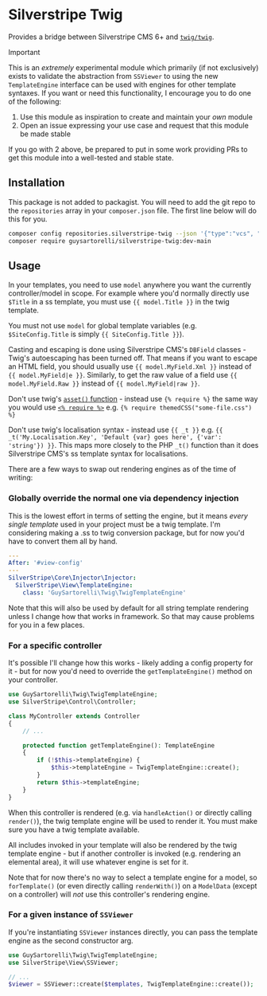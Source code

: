 # Silverstripe Twig

Provides a bridge between Silverstripe CMS 6+ and [`twig/twig`](https://github.com/twigphp/Twig/).

> [!IMPORTANT]
> This is an _extremely_ experimental module which primarily (if not exclusively) exists to validate the abstraction from `SSViewer` to using the new `TemplateEngine` interface can be used with engines for other template syntaxes.
> If you want or need this functionality, I encourage you to do one of the following:
>
> 1. Use this module as inspiration to create and maintain your _own_ module
> 1. Open an issue expressing your use case and request that this module be made stable
>
> If you go with 2 above, be prepared to put in some work providing PRs to get this module into a well-tested and stable state.

## Installation

This package is not added to packagist. You will need to add the git repo to the `repositories` array in your `composer.json` file. The first line below will do this for you.

```bash
composer config repositories.silverstripe-twig --json '{"type":"vcs", "url":"git@github.com:GuySartorelli/silverstripe-twig.git"}'
composer require guysartorelli/silverstripe-twig:dev-main
```

## Usage

In your templates, you need to use `model` anywhere you want the currently controller/model in scope. For example where you'd normally directly use `$Title` in a ss template, you must use `{{ model.Title }}` in the twig template.

You must not use `model` for global template variables (e.g. `$SiteConfig.Title` is simply `{{ SiteConfig.Title }}`).

Casting and escaping is done using Silverstripe CMS's `DBField` classes - Twig's autoescaping has been turned off. That means if you want to escape an HTML field, you should usually use `{{ model.MyField.Xml }}` instead of `{{ model.MyField|e }}`. Similarly, to get the raw value of a field use `{{ model.MyField.Raw }}` instead of `{{ model.MyField|raw }}`.

Don't use twig's [`asset()` function](https://symfony.com/doc/current/templates.html#templates-link-to-assets) - instead use `{% require %}` the same way you would use [`<% require %>`](https://docs.silverstripe.org/en/developer_guides/templates/requirements/#template-requirements-api) e.g. `{% require themedCSS("some-file.css") %}`

Don't use twig's localisation syntax - instead use `{{ _t }}` e.g. `{{ _t('My.Localisation.Key', 'Default {var} goes here', {'var': 'string'}) }}`. This maps more closely to the PHP `_t()` function than it does Silverstripe CMS's ss template syntax for localisations.

There are a few ways to swap out rendering engines as of the time of writing:

### Globally override the normal one via dependency injection

This is the lowest effort in terms of setting the engine, but it means _every single template_ used in your project must be a twig template. I'm considering making a .ss to twig conversion package, but for now you'd have to convert them all by hand.

```yml
---
After: '#view-config'
---
SilverStripe\Core\Injector\Injector:
  SilverStripe\View\TemplateEngine:
    class: 'GuySartorelli\Twig\TwigTemplateEngine'
```

Note that this will also be used by default for all string template rendering unless I change how that works in framework. So that may cause problems for you in a few places.

### For a specific controller

It's possible I'll change how this works - likely adding a config property for it - but for now you'd need to override the `getTemplateEngine()` method on your controller.

```php
use GuySartorelli\Twig\TwigTemplateEngine;
use SilverStripe\Control\Controller;

class MyController extends Controller
{
    // ...

    protected function getTemplateEngine(): TemplateEngine
    {
        if (!$this->templateEngine) {
            $this->templateEngine = TwigTemplateEngine::create();
        }
        return $this->templateEngine;
    }
}
```

When this controller is rendered (e.g. via `handleAction()` or directly calling `render()`), the twig template engine will be used to render it. You must make sure you have a twig template available.

All includes invoked in your template will also be rendered by the twig template engine - but if another controller is invoked (e.g. rendering an elemental area), it will use whatever engine is set for it.

Note that for now there's no way to select a template engine for a model, so `forTemplate()` (or even directly calling `renderWith()`) on a `ModelData` (except on a controller) will _not_ use this controller's rendering engine.

### For a given instance of `SSViewer`

If you're instantiating `SSViewer` instances directly, you can pass the template engine as the second constructor arg.

```php
use GuySartorelli\Twig\TwigTemplateEngine;
use SilverStripe\View\SSViewer;

// ...
$viewer = SSViewer::create($templates, TwigTemplateEngine::create());
```
